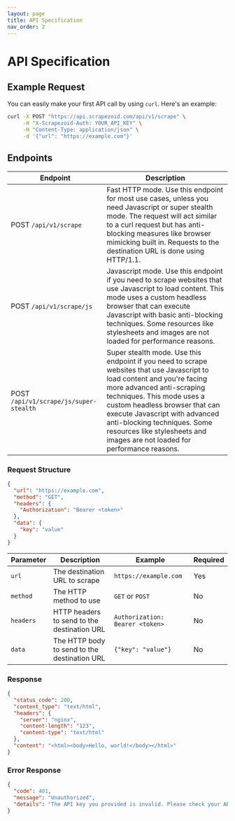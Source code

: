 ```yaml
---
layout: page
title: API Specification
nav_order: 2
---
```


# API Specification

## Example Request

You can easily make your first API call by using `curl`. Here's an example:

```bash
curl -X POST "https://api.scrapezoid.com/api/v1/scrape" \
     -H "X-Scrapezoid-Auth: YOUR_API_KEY" \
     -H "Content-Type: application/json" \
     -d '{"url": "https://example.com"}'
```

## Endpoints

| Endpoint                          | Description |
|-----------------------------------|-------------|
| POST `/api/v1/scrape`                  | Fast HTTP mode. Use this endpoint for most use cases, unless you need Javascript or super stealth mode. The request will act similar to a curl request but has anti-blocking measures like browser mimicking built in. Requests to the destination URL is done using HTTP/1.1. |
| POST `/api/v1/scrape/js`               | Javascript mode. Use this endpoint if you need to scrape websites that use Javascript to load content. This mode uses a custom headless browser that can execute Javascript with basic anti-blocking techniques. Some resources like stylesheets and images are not loaded for performance reasons. |
| POST `/api/v1/scrape/js/super-stealth` | Super stealth mode. Use this endpoint if you need to scrape websites that use Javascript to load content and you're facing more advanced anti-scraping techniques. This mode uses a custom headless browser that can execute Javascript with advanced anti-blocking techniques. Some resources like stylesheets and images are not loaded for performance reasons. |

### Request Structure

```json
{
  "url": "https://example.com",
  "method": "GET",
  "headers": {
    "Authorization": "Bearer <token>"
  },
  "data": {
    "key": "value"
  }
}
```

| Parameter  | Description  | Example   | Required    |
|------------|--------------|-----------|-------------|
| `url`      | The destination URL to scrape | `https://example.com` | Yes |
| `method`   | The HTTP method to use | `GET` or `POST` | No |
| `headers`  | HTTP headers to send to the destination URL | `Authorization: Bearer <token>` | No |
| `data`     | The HTTP body to send to the destination URL | `{"key": "value"}` | No |

### Response

```json
{
  "status_code": 200,
  "content_type": "text/html",
  "headers": {
    "server": "nginx",
    "content-length": "123",
    "content-type": "text/html"
  },
  "content": "<html><body>Hello, world!</body></html>"
}
```

### Error Response

```json
{
  "code": 401,
  "message": "Unauthorized",
  "details": "The API key you provided is invalid. Please check your API key and try again."
}
```

